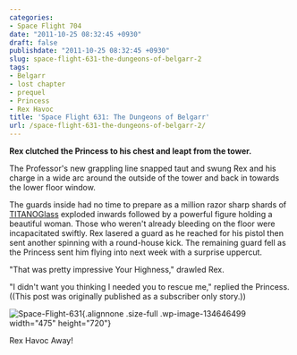 ```yaml
---
categories:
- Space Flight 704
date: "2011-10-25 08:32:45 +0930"
draft: false
publishdate: "2011-10-25 08:32:45 +0930"
slug: space-flight-631-the-dungeons-of-belgarr-2
tags:
- Belgarr
- lost chapter
- prequel
- Princess
- Rex Havoc
title: 'Space Flight 631: The Dungeons of Belgarr'
url: /space-flight-631-the-dungeons-of-belgarr-2/
---
```

**Rex clutched the Princess to his chest and leapt from the tower.**

The Professor's new grappling line snapped taut and swung Rex and his
charge in a wide arc around the outside of the tower and back in towards
the lower floor window.

The guards inside had no time to prepare as a million razor sharp shards
of [TITANOGlass](http://geekorium.com/titanoglass) exploded inwards
followed by a powerful figure holding a beautiful woman. Those who
weren't already bleeding on the floor were incapacitated swiftly. Rex
lasered a guard as he reached for his pistol then sent another spinning
with a round-house kick. The remaining guard fell as the Princess sent
him flying into next week with a surprise uppercut.

"That was pretty impressive Your Highness," drawled Rex.

"I didn't want you thinking I needed you to rescue me," replied the
Princess. ((This post was originally published as a subscriber only
story.))

![](https://turbo.geekorium.com.au/wp-content/uploads/Space-Flight-631.png "Space-Flight-631"){.alignnone
.size-full .wp-image-134646499 width="475" height="720"}

Rex Havoc Away!